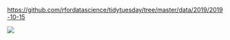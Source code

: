 https://github.com/rfordatascience/tidytuesday/tree/master/data/2019/2019-10-15

![](figures/XXX.png)